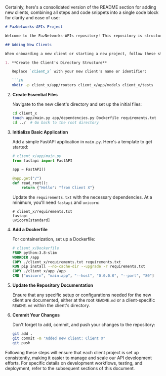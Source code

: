 Certainly, here's a consolidated version of the README section for adding new clients, combining all steps and code snippets into a single code block for clarity and ease of use:

```markdown
# PazNetworks-APIs Project

Welcome to the PazNetworks-APIs repository! This repository is structured to manage and maintain FastAPI projects for our clients in an organized, scalable manner. Below you'll find instructions on how to add new clients to this structure.

## Adding New Clients

When onboarding a new client or starting a new project, follow these steps to create a dedicated project space within this repository:

1. **Create the Client's Directory Structure**

   Replace `client_x` with your new client's name or identifier:

   ```sh
   mkdir -p client_x/app/routers client_x/app/models client_x/tests
   ```

2. **Create Essential Files**

   Navigate to the new client's directory and set up the initial files:

   ```sh
   cd client_x
   touch app/main.py app/dependencies.py Dockerfile requirements.txt
   cd ../  # Go back to the root directory
   ```

3. **Initialize Basic Application**

   Add a simple FastAPI application in `main.py`. Here's a template to get started:

   ```python
   # client_x/app/main.py
   from fastapi import FastAPI

   app = FastAPI()

   @app.get("/")
   def read_root():
       return {"Hello": "from Client X"}
   ```

   Update the `requirements.txt` with the necessary dependencies. At a minimum, you'll need `fastapi` and `uvicorn`:

   ```plaintext
   # client_x/requirements.txt
   fastapi
   uvicorn[standard]
   ```

4. **Add a Dockerfile**

   For containerization, set up a Dockerfile:

   ```Dockerfile
   # client_x/Dockerfile
   FROM python:3.8-slim
   WORKDIR /app
   COPY ./client_x/requirements.txt requirements.txt
   RUN pip install --no-cache-dir --upgrade -r requirements.txt
   COPY ./client_x/app /app
   CMD ["uvicorn", "main:app", "--host", "0.0.0.0", "--port", "80"]
   ```

5. **Update the Repository Documentation**

   Ensure that any specific setup or configurations needed for the new client are documented, either at the root `README.md` or a client-specific `README.md` within the client's directory.

6. **Commit Your Changes**

   Don't forget to add, commit, and push your changes to the repository:

   ```sh
   git add .
   git commit -m "Added new client: Client X"
   git push
   ```

Following these steps will ensure that each client project is set up consistently, making it easier to manage and scale our API development efforts. For specific details on development workflows, testing, and deployment, refer to the subsequent sections of this document.
```
